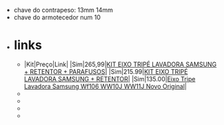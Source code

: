 - chave do contrapeso: 13mm 14mm
- chave do armotecedor num 10
- # links
	- |Kit|Preço|Link|
	  |Sim|265,99|[KIT EIXO TRIPÉ LAVADORA SAMSUNG + RETENTOR + PARAFUSOS](https://geofrio.com.br/produtos/kit-eixo-tripe-lavadora-samsung-retentor-parafusos/)|
	  |Sim|215.99|[KIT EIXO TRIPÉ LAVADORA SAMSUNG + RETENTOR](https://geofrio.com.br/produtos/kit-eixo-tripe-lavadora-samsung-retentor/)|
	  |Sim|135.00|[Eixo Tripe Lavadora Samsung Wf106 WW10J WW11J Novo Original](https://geofrio.com.br/produtos/eixo-tripe-lavadora-samsung-wf106-ww10j-ww11j-novo-original/)|
	-
	-
	-
	-